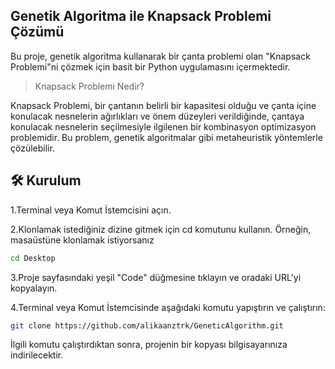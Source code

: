 ## Genetik Algoritma ile Knapsack Problemi Çözümü
Bu proje, genetik algoritma kullanarak bir çanta problemi olan "Knapsack Problemi"ni çözmek için basit bir Python uygulamasını içermektedir.

> Knapsack Problemi Nedir?

Knapsack Problemi, bir çantanın belirli bir kapasitesi olduğu ve çanta içine konulacak nesnelerin ağırlıkları ve önem düzeyleri verildiğinde, çantaya konulacak nesnelerin seçilmesiyle ilgilenen bir kombinasyon optimizasyon problemidir. Bu problem, genetik algoritmalar gibi metaheuristik yöntemlerle çözülebilir.

## 🛠️ Kurulum

1.Terminal veya Komut İstemcisini açın.

2.Klonlamak istediğiniz dizine gitmek için cd komutunu kullanın. Örneğin, masaüstüne klonlamak istiyorsanız
```bash
cd Desktop
```
3.Proje sayfasındaki yeşil "Code" düğmesine tıklayın ve oradaki URL'yi kopyalayın.

4.Terminal veya Komut İstemcisinde aşağıdaki komutu yapıştırın ve çalıştırın:

```bash
git clone https://github.com/alikaanztrk/GeneticAlgorithm.git
```
İlgili komutu çalıştırdıktan sonra, projenin bir kopyası bilgisayarınıza indirilecektir.

